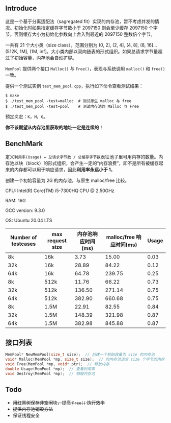 ## Introduce

这是一个基于分离适配法（sagregated fit）实现的内存池，暂不考虑并发的情况。初始化时如果指定缓存字节数小于 2097150 则会至少缓存 2097150 个字节，否则缓存大小为初始化参数向上舍入到最近的 2097150 整数倍个字节。

一共有 21 个大小类（size class），范围分别为 (0, 2], (2, 4], (4, 8], (8, 16]...(512K, 1M], (1M, inf]。大小类内部以双向链表的形式组织。如果总请求字节量超过了初始容量，内存池会自动扩容。

`MemPool` 提供两个接口 `Malloc()` 与 `Free()`，表现与系统调用 `malloc()` 和 `free()` 一致。

提供一个测试实例 `test_mem_pool.cpp`，执行如下命令查看测试结果：

```shell
$ make
$ ./test_mem_pool -test=malloc  # 测试原生 malloc 与 free
$ ./test_mem_pool -test=pool    # 测试内存池的 Malloc 与 Free
```

预定义宏：`K`，`M`，`G`。

**你不该期望从内存池里获取的地址一定是连续的！**

## BenchMark

定义`利用率(Usage) = 总请求字节数 / 总缓存字节数`表征池子里可用内存的数量。内存池以块（block）的形式组织，会产生一定的“内存浪费”，即不是所有被缓存起来的内存都可以用于响应请求，因此**利用率永远小于 1**。

创建一个初始容量为 2G 的内存池，与原生 malloc/free 比较。

CPU: Intel(R) Core(TM) i5-7300HQ CPU @ 2.50GHz

RAM: 16G

GCC version: 9.3.0

OS: Ubuntu 20.04 LTS

| Number of testcases | max request size | 内存池响应时间(ms) | malloc/free 响应时间(ms) | Usage |
|  ----  | ----  | ---- | ---- | ---- |
| 8k | 16k | 3.73 | 15.00 | 0.03 | 
| 32k | 16k | 28.89 | 84.22 | 0.12 |
| 64k | 16k | 64.78 | 239.75 | 0.25 |
| 8k | 512k | 11.76 | 66.22 | 0.73 |
| 32k | 512k | 136.50 | 271.14 | 0.75 |
| 64k | 512k | 382.90 | 660.68 | 0.75 |
| 8k | 1.5M |  22.91 | 82.55 | 0.84 |
| 32k | 1.5M | 148.39 | 321.98 | 0.87 |
| 64k | 1.5M | 382.98 | 845.88 | 0.87 |

## 接口列表

```c
MemPool* NewMemPool(size_t size);  // 创建一个初始容量为 size 的内存池
void* Malloc(MemPool *mp, size_t size);  // 向内存池请求 size 个字节的内存
void Free(MemPool *mp, void* ptr);  // 释放内存 
double Usage(MemPool *mp);  // 查看利用率
void Destroy(MemPool *mp);  // 销毁内存池
```

## Todo

- ~~用红黑树保存非空闲块，提高 `Free()` 执行效率~~
- ~~提供内存池销毁方法~~
- 保证线程安全


